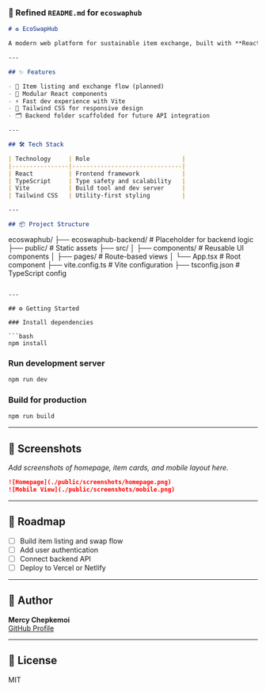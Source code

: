 
### 📝 Refined `README.md` for `ecoswaphub`

```markdown
# ♻️ EcoSwapHub

A modern web platform for sustainable item exchange, built with **React**, **TypeScript**, and **Vite**. EcoSwapHub empowers communities to swap goods, reduce waste, and promote eco-friendly living.

---

## ✨ Features

- 🔄 Item listing and exchange flow (planned)
- 🧩 Modular React components
- ⚡️ Fast dev experience with Vite
- 🎨 Tailwind CSS for responsive design
- 🗂️ Backend folder scaffolded for future API integration

---

## 🛠 Tech Stack

| Technology     | Role                          |
|----------------|-------------------------------|
| React          | Frontend framework            |
| TypeScript     | Type safety and scalability   |
| Vite           | Build tool and dev server     |
| Tailwind CSS   | Utility-first styling         |

---

## 📦 Project Structure

```
ecoswaphub/
├── ecoswaphub-backend/   # Placeholder for backend logic
├── public/               # Static assets
├── src/
│   ├── components/       # Reusable UI components
│   ├── pages/            # Route-based views
│   └── App.tsx           # Root component
├── vite.config.ts        # Vite configuration
├── tsconfig.json         # TypeScript config
```

---

## ⚙️ Getting Started

### Install dependencies

```bash
npm install
```

### Run development server

```bash
npm run dev
```

### Build for production

```bash
npm run build
```

---

## 📸 Screenshots

_Add screenshots of homepage, item cards, and mobile layout here._

```markdown
![Homepage](./public/screenshots/homepage.png)
![Mobile View](./public/screenshots/mobile.png)
```

---

## 📌 Roadmap

- [ ] Build item listing and swap flow
- [ ] Add user authentication
- [ ] Connect backend API
- [ ] Deploy to Vercel or Netlify

---

## 👤 Author

**Mercy Chepkemoi**  
[GitHub Profile](https://github.com/chep-collab)

---

## 📄 License

MIT

